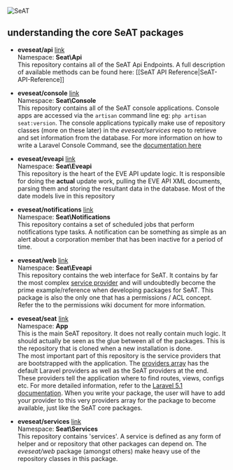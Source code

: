 ![SeAT](http://i.imgur.com/aPPOxSK.png)

## understanding the core SeAT packages

* **eveseat/api** [link](https://github.com/eveseat/api)  
Namespace: **Seat\Api**  
This repository contains all of the SeAT Api Endpoints. A full description of available methods can be found here: [[SeAT API Reference|SeAT-API-Reference]]

* **eveseat/console** [link](https://github.com/eveseat/console)  
Namespace: **Seat\Console**  
This repository contains all of the SeAT console applications. Console apps are accessed via the `artisan` command line eg: `php artisan seat:version`. The console applications typically make use of repository classes (more on these later) in the *eveseat/services* repo to retrieve and set information from the database. For more information on how to write a Laravel Console Command, see the [documentation here](http://laravel.com/docs/5.1/artisan)

* **eveseat/eveapi** [link](https://github.com/eveseat/eveapi)  
Namespace: **Seat\Eveapi**  
This repository is the heart of the EVE API update logic. It is responsible for doing the **actual** update work, pulling the EVE API XML documents, parsing them and storing the resultant data in the database. Most of the date models live in this repository

* **eveseat/notifications** [link](https://github.com/eveseat/notifications)  
Namespace: **Seat\Notifications**  
This repository contains a set of scheduled jobs that perform notifications type tasks. A notification can be something as simple as an alert about a corporation member that has been inactive for a period of time.

* **eveseat/web** [link](https://github.com/eveseat/eveapi)  
Namespace: **Seat\Eveapi**  
This repository contains the web interface for SeAT. It contains by far the most complex [service provider](https://github.com/eveseat/web/blob/master/src/WebServiceProvider.php) and will undoubtedly become the prime example/reference when developing packages for SeAT. This package is also the only one that has a permissions / ACL concept. Refer the to the permissions wiki document for more information.

* **eveseat/seat** [link](https://github.com/eveseat/seat)  
Namespace: **App**  
This is the main SeAT repository. It does not really contain much logic. It should actually be seen as the glue between all of the packages. This is the repository that is cloned when a new installation is done.  
The most important part of this repository is the service providers that are bootstrapped with the application. The [providers array](https://github.com/eveseat/seat/blob/master/config/app.php#L111) has the default Laravel providers as well as the SeAT providers at the end. These providers tell the application where to find routes, views, configs etc. For more detailed information, refer to the [Laravel 5.1 documentation](http://laravel.com/docs/5.1/providers). When you write your package, the user will have to add your provider to this very providers array for the package to become available, just like the SeAT core packages.

* **eveseat/services** [link](https://github.com/eveseat/services)  
Namespace: **Seat\Services**  
This repository contains 'services'. A service is defined as any form of helper and or repository that other packages can depend on. The *eveseat/web* package (amongst others) make heavy use of the repository classes in this package.
